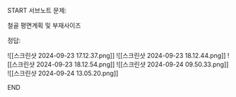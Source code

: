 START
서브노트
문제:

철골 평면계획 및 부재사이즈 

정답:

![[스크린샷 2024-09-23 17.12.37.png]]
![[스크린샷 2024-09-23 18.12.44.png]]
![[스크린샷 2024-09-23 18.12.54.png]]
![[스크린샷 2024-09-24 09.50.33.png]]
 ![[스크린샷 2024-09-24 13.05.20.png]]
<!--ID: 1727688301260-->
END